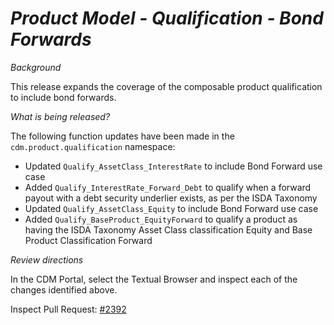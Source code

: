 # *Product Model - Qualification - Bond Forwards*

_Background_

This release expands the coverage of the composable product qualification to include bond forwards.

_What is being released?_

The following function updates have been made in the `cdm.product.qualification` namespace:

- Updated `Qualify_AssetClass_InterestRate` to include Bond Forward use case
- Added `Qualify_InterestRate_Forward_Debt` to qualify when a forward payout with a debt security underlier exists, as per the ISDA Taxonomy 
- Updated `Qualify_AssetClass_Equity` to include Bond Forward use case
- Added `Qualify_BaseProduct_EquityForward` to qualify a product as having the ISDA Taxonomy Asset Class classification Equity and Base Product Classification Forward


_Review directions_

In the CDM Portal, select the Textual Browser and inspect each of the changes identified above.

Inspect Pull Request: [#2392](https://github.com/finos/common-domain-model/pull/2392)
